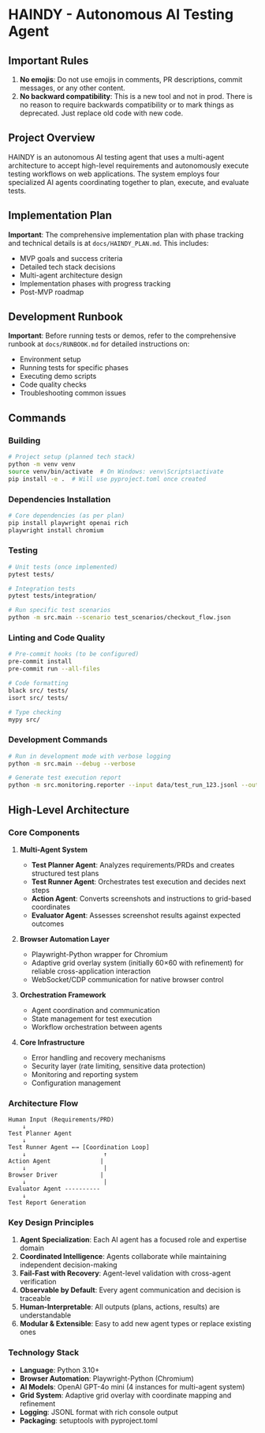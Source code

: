 # HAINDY - Autonomous AI Testing Agent

## Important Rules

1. **No emojis**: Do not use emojis in comments, PR descriptions, commit messages, or any other content.
2. **No backward compatibility**: This is a new tool and not in prod. There is no reason to require backwards compatibility or to mark things as deprecated. Just replace old code with new code.

## Project Overview

HAINDY is an autonomous AI testing agent that uses a multi-agent architecture to accept high-level requirements and autonomously execute testing workflows on web applications. The system employs four specialized AI agents coordinating together to plan, execute, and evaluate tests.

## Implementation Plan

**Important**: The comprehensive implementation plan with phase tracking and technical details is at `docs/HAINDY_PLAN.md`. This includes:
- MVP goals and success criteria
- Detailed tech stack decisions
- Multi-agent architecture design
- Implementation phases with progress tracking
- Post-MVP roadmap

## Development Runbook

**Important**: Before running tests or demos, refer to the comprehensive runbook at `docs/RUNBOOK.md` for detailed instructions on:
- Environment setup
- Running tests for specific phases
- Executing demo scripts
- Code quality checks
- Troubleshooting common issues

## Commands

### Building
```bash
# Project setup (planned tech stack)
python -m venv venv
source venv/bin/activate  # On Windows: venv\Scripts\activate
pip install -e .  # Will use pyproject.toml once created
```

### Dependencies Installation
```bash
# Core dependencies (as per plan)
pip install playwright openai rich
playwright install chromium
```

### Testing
```bash
# Unit tests (once implemented)
pytest tests/

# Integration tests
pytest tests/integration/

# Run specific test scenarios
python -m src.main --scenario test_scenarios/checkout_flow.json
```

### Linting and Code Quality
```bash
# Pre-commit hooks (to be configured)
pre-commit install
pre-commit run --all-files

# Code formatting
black src/ tests/
isort src/ tests/

# Type checking
mypy src/
```

### Development Commands
```bash
# Run in development mode with verbose logging
python -m src.main --debug --verbose

# Generate test execution report
python -m src.monitoring.reporter --input data/test_run_123.jsonl --output reports/
```

## High-Level Architecture

### Core Components

1. **Multi-Agent System**
   - **Test Planner Agent**: Analyzes requirements/PRDs and creates structured test plans
   - **Test Runner Agent**: Orchestrates test execution and decides next steps
   - **Action Agent**: Converts screenshots and instructions to grid-based coordinates
   - **Evaluator Agent**: Assesses screenshot results against expected outcomes

2. **Browser Automation Layer**
   - Playwright-Python wrapper for Chromium
   - Adaptive grid overlay system (initially 60×60 with refinement) for reliable cross-application interaction
   - WebSocket/CDP communication for native browser control

3. **Orchestration Framework**
   - Agent coordination and communication
   - State management for test execution
   - Workflow orchestration between agents

4. **Core Infrastructure**
   - Error handling and recovery mechanisms
   - Security layer (rate limiting, sensitive data protection)
   - Monitoring and reporting system
   - Configuration management

### Architecture Flow

```
Human Input (Requirements/PRD)
    ↓
Test Planner Agent
    ↓
Test Runner Agent ←→ [Coordination Loop]
    ↓                      ↑
Action Agent              |
    ↓                      |
Browser Driver            |
    ↓                      |
Evaluator Agent ----------
    ↓
Test Report Generation
```

### Key Design Principles

1. **Agent Specialization**: Each AI agent has a focused role and expertise domain
2. **Coordinated Intelligence**: Agents collaborate while maintaining independent decision-making
3. **Fail-Fast with Recovery**: Agent-level validation with cross-agent verification
4. **Observable by Default**: Every agent communication and decision is traceable
5. **Human-Interpretable**: All outputs (plans, actions, results) are understandable
6. **Modular & Extensible**: Easy to add new agent types or replace existing ones

### Technology Stack

- **Language**: Python 3.10+
- **Browser Automation**: Playwright-Python (Chromium)
- **AI Models**: OpenAI GPT-4o mini (4 instances for multi-agent system)
- **Grid System**: Adaptive grid overlay with coordinate mapping and refinement
- **Logging**: JSONL format with rich console output
- **Packaging**: setuptools with pyproject.toml

